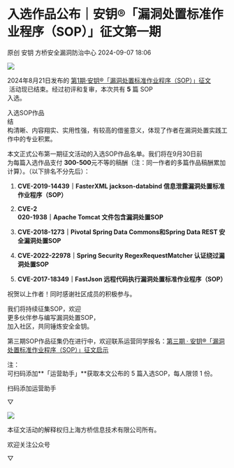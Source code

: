 #  入选作品公布｜安钥®「漏洞处置标准作业程序（SOP）」征文第一期   
原创 安钥  方桥安全漏洞防治中心   2024-09-07 18:06  
  
![](https://mmbiz.qpic.cn/sz_mmbiz_png/2JVOUiaJORTtFL7Xl77Avtibkz20L6rNY57h3xf5tbSTZI5ylV6SNvMFBZENmaA8R6TkaXYcSV9FAaC44BfOUcuA/640?wx_fmt=png&from=appmsg "")  
  
2024年8月21日发布的 [第1期·安钥®「漏洞处置标准作业程序（SOP）」征文](http://mp.weixin.qq.com/s?__biz=Mzk0OTQzMDI4Mg==&mid=2247484130&idx=1&sn=0b5905380c5de16c41a17e07379e286d&chksm=c3593387f42eba91ca2c35199eb2501fd4954fb805ae510725e3a8389befc982769511973065&scene=21#wechat_redirect)  
 活动现已结束。经过初评和复审，本次共有 **5** 篇 SOP   
入选。  
  
入选SOP作品  
结  
构清晰、内容翔实、实用性强，有较高的借鉴意义，体现了作者在漏洞处置实践工作中的专业积累。  
  
本文正式公布第一期征文活动的入选SOP作品名单。我们将在9月30日前  
为每篇入选作品支付 **300-500**元不等的稿酬（注：同一作者的多篇作品稿酬累加计算）。（以下排名不分先后）：  
1. **CVE-2019-14439｜FasterXML jackson-databind 信息泄露漏洞处置标准作业程序（SOP）**  
  
1. **CVE-2**  
**020-1938｜Apache Tomcat 文件包含漏洞处置SOP**  
  
1. **CVE-2018-1273｜Pivotal Spring Data Commons和Spring Data REST 安全漏洞处置SOP**  
  
1. **CVE-2022-22978｜Spring Security RegexRequestMatcher 认证绕过漏洞处置SOP**  
  
1. **CVE-2017-18349｜FastJson 远程代码执行漏洞处置标准作业程序（SOP）**  
  
祝贺以上作者！同时感谢社区成员的积极参与。  
  
我们将持续征集SOP，欢迎  
更多伙伴参与编写漏洞处置SOP，  
加入社区，共同锤炼安全金钥。  
  
第三期SOP作品征集仍在进行中，欢迎联系运营同学报名：[第三期 · 安钥®「漏洞处置标准作业程序（SOP）」征文启示](http://mp.weixin.qq.com/s?__biz=Mzk0OTQzMDI4Mg==&mid=2247484162&idx=1&sn=5d163dfea620aa064ac71ab606b36ac2&chksm=c3593267f42ebb7147031b2ca9e8ad9158d25632d32daca189d9ebcff6de0564223c0ef67335&scene=21#wechat_redirect)  
  
  
注：  
可扫码添加**「运营助手」**获取本文公布的 5 篇入选SOP，每人限领 1 份。  
  
扫码添加运营助手  
  
▽  
  
![](https://mmbiz.qpic.cn/sz_mmbiz_png/2JVOUiaJORTuT4RLIjIWr2ywFIIEH968iciaic1hfKS5g5RsURichiaPJt3k2nXPdtfnS9ZyBMZYoO7SlLzn2LbNibcYw/640?wx_fmt=other&from=appmsg&tp=webp&wxfrom=5&wx_lazy=1&wx_co=1 "")  
  
本征文活动的解释权归上海方桥信息技术有限公司所有。  
  
  
欢迎关注公众号  
  
▽  
  
  
  
